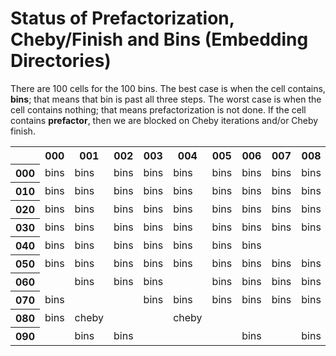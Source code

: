 # Status of Prefactorization, Cheby/Finish and Bins (Embedding Directories)
There are 100 cells for the 100 bins.  The best case is when the cell contains, <b>bins</b>; that means that bin is past all three steps.
The worst case is when the cell contains nothing; that means prefactorization is not done.
If the cell contains <b>prefactor</b>, then we are blocked on Cheby iterations and/or Cheby finish.
<table><tr><th></th>
<th>000</th><th>001</th><th>002</th><th>003</th><th>004</th><th>005</th><th>006</th><th>007</th><th>008</th><th>009</th></tr><tr><th>000</th><td>bins</td>
<td>bins</td>
<td>bins</td>
<td>bins</td>
<td>bins</td>
<td>bins</td>
<td>bins</td>
<td>bins</td>
<td>bins</td>
<td>bins</td>
</tr><tr><th>010</th><td>bins</td>
<td>bins</td>
<td>bins</td>
<td>bins</td>
<td>bins</td>
<td>bins</td>
<td>bins</td>
<td>bins</td>
<td>bins</td>
<td>bins</td>
</tr><tr><th>020</th><td>bins</td>
<td>bins</td>
<td>bins</td>
<td>bins</td>
<td>bins</td>
<td>bins</td>
<td>bins</td>
<td>bins</td>
<td>bins</td>
<td>bins</td>
</tr><tr><th>030</th><td>bins</td>
<td>bins</td>
<td>bins</td>
<td>bins</td>
<td>bins</td>
<td>bins</td>
<td>bins</td>
<td>bins</td>
<td>bins</td>
<td>bins</td>
</tr><tr><th>040</th><td>bins</td>
<td>bins</td>
<td>bins</td>
<td>bins</td>
<td>bins</td>
<td>bins</td>
<td>bins</td>
<td></td>
<td></td>
<td></td>
</tr><tr><th>050</th><td>bins</td>
<td>bins</td>
<td>bins</td>
<td>bins</td>
<td>bins</td>
<td>bins</td>
<td>bins</td>
<td>bins</td>
<td>bins</td>
<td>bins</td>
</tr><tr><th>060</th><td></td>
<td>bins</td>
<td>bins</td>
<td>bins</td>
<td></td>
<td>bins</td>
<td>bins</td>
<td>bins</td>
<td>bins</td>
<td>bins</td>
</tr><tr><th>070</th><td>bins</td>
<td></td>
<td></td>
<td>bins</td>
<td>bins</td>
<td>bins</td>
<td>bins</td>
<td>bins</td>
<td>bins</td>
<td>bins</td>
</tr><tr><th>080</th><td>bins</td>
<td>cheby</td>
<td></td>
<td></td>
<td>cheby</td>
<td></td>
<td></td>
<td></td>
<td></td>
<td></td>
</tr><tr><th>090</th><td></td>
<td>bins</td>
<td>bins</td>
<td></td>
<td></td>
<td></td>
<td>bins</td>
<td></td>
<td>bins</td>
<td></td>
</tr></table>
